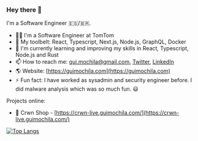 ### Hey there 👋

I'm a Software Engineer 🇪🇸/🇧🇷.

- 👨‍💻 I'm a Software Engineer at TomTom
- 🧰 My toolbelt: React, Typescript, Next.js, Node.js, GraphQL, Docker
- 🌱 I'm currently learning and improving my skills in React, Typescript, Node.js and Rust
- 📫 How to reach me: gui.mochila@gmail.com, [Twitter](https://twitter.com/guiscaldelai), [LinkedIn](https://www.linkedin.com/in/guilhermescaldelai/)
- 🌎 Website: [https://guimochila.com](https://guimochila.com)
- ⚡ Fun fact: I have worked as sysadmin and security engineer before. I did malware analysis which was so much fun. 😃

Projects online:
  - 👑 Crwn Shop - [https://crwn-live.guimochila.com/](https://crwn-live.guimochila.com/)

[![Top Langs](https://github-readme-stats.vercel.app/api/top-langs/?username=guimochila&layout=compact&theme=nightowl&show_icons=true)](https://github.com/anuraghazra/github-readme-stats)
